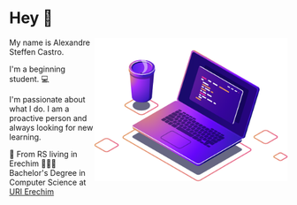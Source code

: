 # Hey 👋
<img align="right" src="https://github.com/pedrolink/pedrolink/blob/main/image/computer.png" width="350"/>

My name is Alexandre Steffen Castro. 

I'm a beginning student. 💻

I'm passionate about what I do. I am a proactive person and always looking for new learning.

 📍 From RS living in Erechim
 👨🏼‍💻 Bachelor's Degree in Computer Science at [URI Erechim](https://www.uricer.edu.br/)

